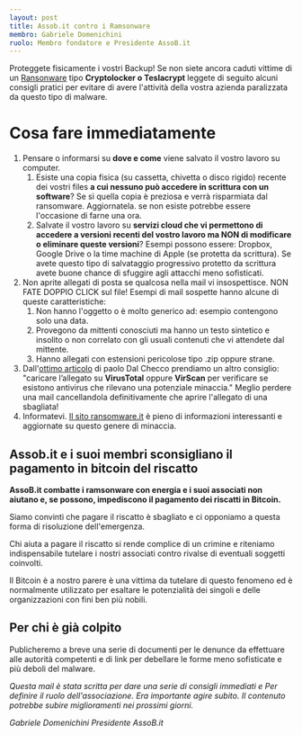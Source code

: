 ```yaml
---
layout: post
title: Assob.it contro i Ramsonware
membro: Gabriele Domenichini
ruolo: Membro fondatore e Presidente AssoB.it
---
```

Proteggete fisicamente i vostri Backup!
Se non siete ancora caduti vittime di un [Ransonware](https://it.wikipedia.org/wiki/Ransomware)
tipo **Cryptolocker o Teslacrypt** leggete di seguito alcuni consigli pratici
per evitare di avere l'attività della vostra azienda paralizzata da questo
tipo di malware.
<!-- more -->

# Cosa fare immediatamente

1. Pensare o informarsi su **dove e come** viene salvato il vostro lavoro su computer.
    1. Esiste una copia fisica (su cassetta, chivetta o disco rigido) recente
    dei vostri files **a cui nessuno può accedere in scrittura con un software**?
    Se sì quella copia è preziosa e verrà risparmiata dal ransomware. Aggiornatela.
    se non esiste potrebbe essere l'occasione di farne una ora.
    2. Salvate il vostro lavoro su **servizi cloud che vi permettono di accedere a
    versioni recenti del vostro lavoro ma NON di modificare o eliminare queste versioni**?
    Esempi possono essere: Dropbox, Google Drive o la time machine di Apple
    (se protetta da scrittura).
    Se avete questo tipo di salvataggio progressivo protetto da scrittura avete
    buone chance di sfuggire agli attacchi meno sofisticati.
2. Non aprite allegati di posta se qualcosa nella mail vi insospettisce.
  NON FATE DOPPIO CLICK sul file!
  Esempi di mail sospette hanno alcune di queste caratteristiche:
    1. Non hanno l'oggetto o è molto generico ad: esempio contengono solo una data.
    2. Provegono da mittenti conosciuti ma hanno un testo sintetico e insolito o
    non correlato con gli usuali contenuti che vi attendete dal mittente.
    3. Hanno allegati con estensioni pericolose tipo .zip oppure strane.
3. Dall'[ottimo articolo](http://www.ransomware.it/ransomware-teslacrypt-3-0/) di paolo Dal Checco prendiamo un altro consiglio: "caricare l’allegato su **VirusTotal** oppure **VirScan** per verificare se esistono antivirus che rilevano una potenziale minaccia."
    Meglio perdere una mail cancellandola definitivamente che aprire
    l'allegato di una sbagliata!
3. Informatevi.  [Il sito ransomware.it](http://www.ransomware.it/) è pieno di informazioni interessanti e aggiornate su questo genere di minaccia.

## Assob.it e i suoi membri sconsigliano il pagamento in bitcoin del riscatto

**AssoB.it combatte i ramsonware con energia e i suoi associati non aiutano e, se
possono, impediscono il pagamento dei riscatti in Bitcoin.**

Siamo convinti che pagare il riscatto è sbagliato e ci opponiamo a questa forma
di risoluzione dell'emergenza.

Chi aiuta a pagare il riscatto si rende complice di un crimine e riteniamo
indispensabile tutelare i nostri associati contro rivalse di eventuali
soggetti coinvolti.

Il Bitcoin è a nostro parere è una vittima da tutelare di questo fenomeno ed è normalmente utilizzato per esaltare le potenzialità dei singoli e delle organizzazioni con fini ben più nobili.


## Per chi è già colpito

Publicheremo a breve una serie di documenti per le denunce da effettuare alle
autorità competenti e di link per debellare le forme meno sofisticate e più
deboli del malware.

*Questa mail è stata scritta per dare una serie di consigli immediati e Per
definire il ruolo dell'associazione. Era importante agire subito. Il contenuto
potrebbe subire miglioramenti nei prossimi giorni.*

*Gabriele Domenichini
Presidente AssoB.it*
